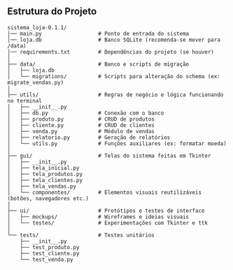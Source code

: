 ## Estrutura do Projeto


    sistema_loja-0.1.1/
    │── main.py                  # Ponto de entrada do sistema
    │── loja.db                  # Banco SQLite (recomenda-se mover para /data) 
    │── requirements.txt         # Dependências do projeto (se houver) 
    │ 
    ├── data/                    # Banco e scripts de migração 
    │   ├── loja.db 
    │   └── migrations/          # Scripts para alteração do schema (ex: migrate_vendas.py) 
    │ 
    ├── utils/                   # Regras de negócio e lógica funcionando no terminal 
    │   ├── __init__.py 
    │   ├── db.py                # Conexão com o banco 
    │   ├── produto.py           # CRUD de produtos 
    │   ├── cliente.py           # CRUD de clientes
    │   ├── venda.py             # Módulo de vendas
    │   ├── relatorio.py         # Geração de relatórios
    │   └── utils.py             # Funções auxiliares (ex: formatar moeda)
    │
    ├── gui/                     # Telas do sistema feitas em Tkinter
    │   ├── __init__.py
    │   ├── tela_inicial.py
    │   ├── tela_produtos.py
    │   ├── tela_clientes.py
    │   ├── tela_vendas.py
    │   └── componentes/         # Elementos visuais reutilizáveis (botões, navegadores etc.)
    │
    ├── ui/                      # Protótipos e testes de interface
    │   ├── mockups/             # Wireframes e ideias visuais
    │   └── testes/              # Experimentações com Tkinter e ttk
    │
    └── tests/                   # Testes unitários
        ├── __init__.py
        ├── test_produto.py
        ├── test_cliente.py
        └── test_venda.py

